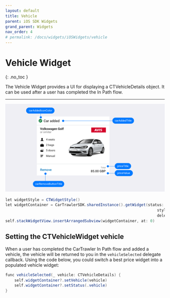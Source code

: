 ```yaml
---
layout: default
title: Vehicle
parent: iOS SDK Widgets
grand_parent: Widgets
nav_order: 4
# permalink: /docs/widgets/iOSWidgets/vehicle
---
```


# Vehicle Widget
{: .no_toc }

The Vehicle Widget provides a UI for displaying a CTVehicleDetails object. It can be used after a user has completed the In Path flow. 

---

![](/uploads/Pricing_Added_Generic_iOS.png)

```java
let widgetStyle = CTWidgetStyle()
let widgetContainer = CarTrawlerSDK.sharedInstance().getWidget(status: .vehicle,
                                                                   style: widgetStyle,
                                                                   delegate: self)
self.stackWidgetView.insertArrangedSubview(widgetContainer, at: 0)
```

## Setting the CTVehicleWidget vehicle

When a user has completed the CarTrawler In Path flow and added a vehicle, the vehicle will be returned to you in the `vehicleSelected` delegate callback. Using the code below, you could switch a best price widget into a populated vehicle widget: 

```java  
func vehicleSelected(_ vehicle: CTVehicleDetails) {
    self.widgetContainer?.setVehicle(vehicle)
    self.widgetContainer?.setStatus(.vehicle)
}
```